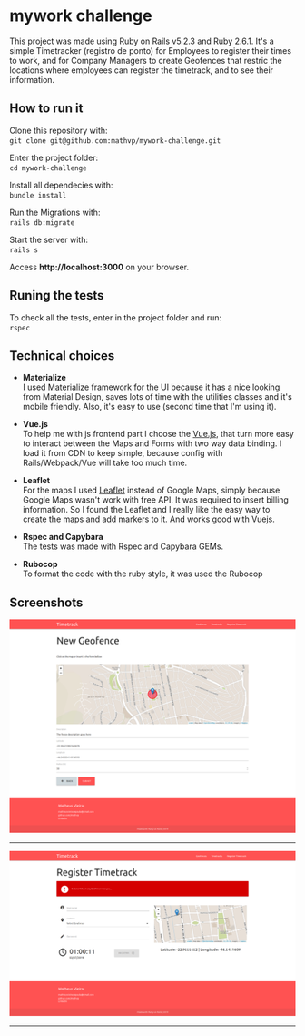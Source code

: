 # mywork challenge

This project was made using Ruby on Rails v5.2.3 and Ruby 2.6.1.
It's a simple Timetracker (registro de ponto) for Employees to register their times to work, and
for Company Managers to create Geofences that restric the locations where
employees can register the timetrack, and to see their information.

## How to run it
  
Clone this repository with:  
`git clone git@github.com:mathvp/mywork-challenge.git`  
  
Enter the project folder:  
`cd mywork-challenge`  
  
Install all dependecies with:  
`bundle install`  
  
Run the Migrations with:  
`rails db:migrate`
  
Start the server with:  
`rails s`  
  
Access **http://localhost:3000** on your browser.
  
  
## Runing the tests  
  
   To check all the tests, enter in the project folder and run:  
 `rspec`

  
## Technical choices

  - **Materialize**  
 I used [Materialize](https://github.com/Dogfalo/materialize) framework for the UI because it has a nice
looking from Material Design, saves lots of time with the utilities classes and it's mobile friendly. Also, it's easy to use (second time that I'm using it).
  
  - **Vue.js**  
To help me with js frontend part I choose the [Vue.js](https://github.com/vuejs/vue), that turn more easy to interact between the Maps and Forms with two way data binding. I load it from CDN to keep simple, because config with Rails/Webpack/Vue will take too much time.
  
  - **Leaflet**  
  For the maps I used [Leaflet](https://github.com/Leaflet/Leaflet) instead of Google Maps, simply because Google Maps wasn't work with free API. It was required to insert billing information. So I found the Leaflet and I really like the easy way to create the maps and add markers to it. And works good with Vuejs.
  
  - **Rspec and Capybara**  
  The tests was made with Rspec and Capybara GEMs.  

  - **Rubocop**  
  To format the code with the ruby style, it was used the Rubocop  
   
   
 ## Screenshots
   
 ![Geofence Screen](https://raw.githubusercontent.com/mathvp/mywork-challenge/master/print1.png)  
   
 ----------------------------------------  
   
 ![Geofence Screen](https://raw.githubusercontent.com/mathvp/mywork-challenge/master/print2.png)  
   
   
  ------------------------------------  
    
